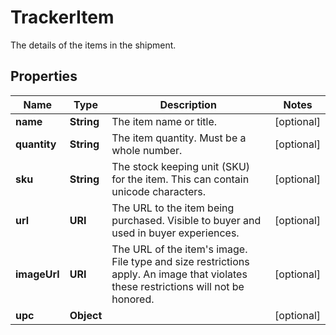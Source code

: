 

# TrackerItem

The details of the items in the shipment.

## Properties

| Name | Type | Description | Notes |
|------------ | ------------- | ------------- | -------------|
|**name** | **String** | The item name or title. |  [optional] |
|**quantity** | **String** | The item quantity. Must be a whole number. |  [optional] |
|**sku** | **String** | The stock keeping unit (SKU) for the item. This can contain unicode characters. |  [optional] |
|**url** | **URI** | The URL to the item being purchased. Visible to buyer and used in buyer experiences. |  [optional] |
|**imageUrl** | **URI** | The URL of the item&#39;s image. File type and size restrictions apply. An image that violates these restrictions will not be honored. |  [optional] |
|**upc** | **Object** |  |  [optional] |



